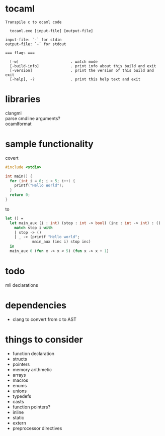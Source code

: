 # tocaml
```
Transpile c to ocaml code

  tocaml.exe [input-file] [output-file]

input-file: `-` for stdin
output-file: `-` for stdout

=== flags ===

  [-w]                       . watch mode
  [-build-info]              . print info about this build and exit
  [-version]                 . print the version of this build and exit
  [-help], -?                . print this help text and exit
```

# libraries
clangml  
parse cmdline arguments?  
ocamlformat  

# sample functionality
covert
```C
#include <stdio>

int main() {
  for (int i = 0; i < 5; i++) {
    printf("Hello World");
  }
  return 0;
}
```
to
```OCaml
let () =
  let main_aux (i : int) (stop : int -> bool) (inc : int -> int) : ()
    match stop i with
    | stop -> ()
    | _ -> (printf "Hello world";
            main_aux (inc i) stop inc)
  in
  main_aux 0 (fun x -> x < 5) (fun x -> x + 1)
```


# todo
mli declarations


# dependencies
- clang to convert from c to AST

# things to consider
- function declaration
- structs
- pointers
- memory arithmetic
- arrays
- macros
- enums
- unions
- typedefs
- casts
- function pointers?
- inline
- static
- extern
- preprocessor directives
